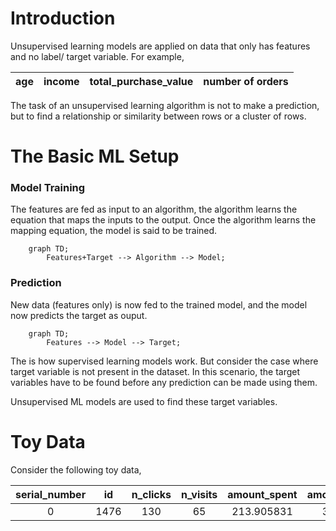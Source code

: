 # Introduction
Unsupervised learning models are applied on data that only has features and no label/ target variable. For example,

| age | income | total_purchase_value | number of orders |
| :-: | :----: | :------------------: | :--------------: |


The task of an unsupervised learning algorithm is not to make a prediction, but to find a relationship or similarity between rows or a cluster of rows.

# The Basic ML Setup

### Model Training
The features are fed as input to an algorithm, the algorithm learns the equation that maps the inputs to the output. Once the algorithm learns the mapping equation, the model is said to be trained.
```mermaid
    graph TD;
        Features+Target --> Algorithm --> Model;
```
### Prediction
New data (features only) is now fed to the trained model, and the model now predicts the target as ouput.
```mermaid
    graph TD;
        Features --> Model --> Target;
```

The is how supervised learning models work. But consider the case where target variable is not present in the dataset. In this scenario, the target variables have to be found before any prediction can be made using them.

Unsupervised ML models are used to find these target variables.

# Toy Data
Consider the following toy data,

| serial_number |   id   | n_clicks | n_visits | amount_spent | amount_discount | days_since_registration |
| :-----------: | :----: | :------: | :------: | :----------: | :-------------: | :---------------------: |
| 0 | 1476 | 130 | 65 | 213.905831 | 31.600751 |  |